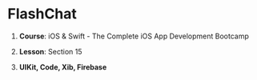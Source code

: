 # FlashChat

1. **Course**: iOS & Swift - The Complete iOS App Development Bootcamp

2. **Lesson**: Section 15

3. **UIKit, Code, Xib, Firebase**
